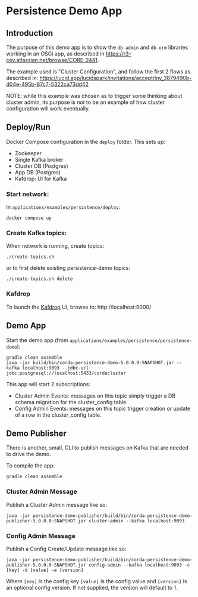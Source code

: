 # Persistence Demo App

## Introduction

The purpose of this demo app is to show the `db-admin` and `db-orm` libraries working in an OSGi app,
as described in https://r3-cev.atlassian.net/browse/CORE-2441.

The example used is "Cluster Configuration", and follow the first 2 flows as described in:
https://lucid.app/lucidspark/invitations/accept/inv_3879490b-d04e-495b-87c7-5322ca73dd42

NOTE: while this example was chosen as to trigger some thinking about cluster admin, its purpose is _not_
to be an example of how cluster configuration will work eventually.

## Deploy/Run

Docker Compose configuration in the `deploy` folder. This sets up:
- Zookeeper
- Single Kafka broker
- Cluster DB (Postgres)
- App DB (Postgres)
- Kafdrop: UI for Kafka

### Start network:

In `applications/examples/persistence/deploy`:

```shell
docker compose up
```

### Create Kafka topics:

When network is running, create topics:

```shell
./create-topics.sh
```

or to first delete existing persistence-demo topics:

```shell
./create-topics.sh delete
```

### Kafdrop

To launch the [Kafdrop](https://github.com/HomeAdvisor/Kafdrop) UI, browse to: http://localhost:9000/

## Demo App

Start the demo app (from `applications/examples/persistence/persistence-demo`):

```shell
gradle clean assemble 
java -jar build/bin/corda-persistence-demo-5.0.0.0-SNAPSHOT.jar --kafka localhost:9093 --jdbc-url jdbc:postgresql://localhost:5433/cordacluster
```

This app will start 2 subscriptions:

* Cluster Admin Events: messages on this topic simply trigger a DB schema migration for the cluster_config table.
* Config Admin Events: messages on this topic trigger creation or update of a row in the cluster_config table.

## Demo Publisher

There is another, small, CLI to publish messages on Kafka that are needed to drive the demo.

To compile the app:

```shell
gradle clean assemble
```

### Cluster Admin Message

Publish a Cluster Admin message like so:

```shell
java -jar persistence-demo-publisher/build/bin/corda-persistence-demo-publisher-5.0.0.0-SNAPSHOT.jar cluster-admin --kafka localhost:9093
```

### Config Admin Message

Publish a Config Create/Update message like so:

```shell
java -jar persistence-demo-publisher/build/bin/corda-persistence-demo-publisher-5.0.0.0-SNAPSHOT.jar config-admin --kafka localhost:9093 -c [key] -d [value] -e [version]
```

Where `[key]` is the config key `[value]` is the config value and `[version]` is an optional config
version. If not supplied, the version will default to 1.